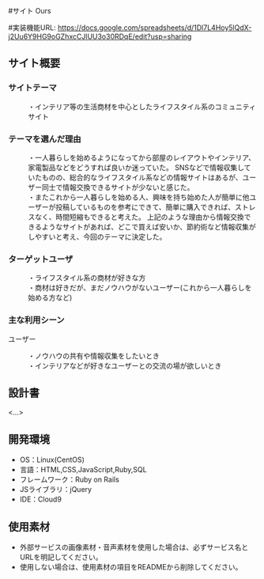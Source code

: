 #サイト
Ours

#実装機能URL:
https://docs.google.com/spreadsheets/d/1Dl7L4Hoy5lQdX-j2Uu6Y9HG9oGZhxcCJlUU3o30RDqE/edit?usp=sharing

## サイト概要
### サイトテーマ
<dd>・インテリア等の生活商材を中心としたライフスタイル系のコミュニティサイト</dd>

### テーマを選んだ理由
<dl>
 <dd>・一人暮らしを始めるようになってから部屋のレイアウトやインテリア、家電製品などをどうすれば良いか迷っていた。
 SNSなどで情報収集していたものの、総合的なライフスタイル系などの情報サイトはあるが、ユーザー同士で情報交換できるサイトが少ないと感じた。</dd>
 <dd>・またこれから一人暮らしを始める人、興味を持ち始めた人が簡単に他ユーザーが投稿しているものを参考にできて、簡単に購入できれば、ストレスなく、時間短縮もできると考えた。
上記のような理由から情報交換できるようなサイトがあれば、どこで買えば安いか、節約術など情報収集がしやすいと考え、今回のテーマに決定した。</dd>
</dl>

### ターゲットユーザ
<dd>・ライフスタイル系の商材が好きな方</dd>
<dd>・商材は好きだが、まだノウハウがないユーザー(これから一人暮らしを始める方など)</dd>

### 主な利用シーン
ユーザー
<dd>・ノウハウの共有や情報収集をしたいとき</dd>
<dd>・インテリアなどが好きなユーザーとの交流の場が欲しいとき</dd>

## 設計書
<...>

## 開発環境
- OS：Linux(CentOS)
- 言語：HTML,CSS,JavaScript,Ruby,SQL
- フレームワーク：Ruby on Rails
- JSライブラリ：jQuery
- IDE：Cloud9

## 使用素材
- 外部サービスの画像素材・音声素材を使用した場合は、必ずサービス名とURLを明記してください。
- 使用しない場合は、使用素材の項目をREADMEから削除してください。